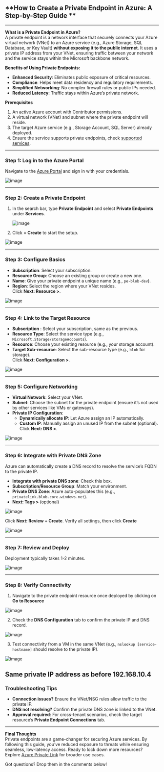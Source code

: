 ## **How to Create a Private Endpoint in Azure: A Step-by-Step Guide  **

---

**What is a Private Endpoint in Azure?**  
A private endpoint is a network interface that securely connects your Azure virtual network (VNet) to an Azure service (e.g., Azure Storage, SQL Database, or Key Vault) **without exposing it to the public internet**. It uses a private IP address from your VNet, ensuring traffic between your network and the service stays within the Microsoft backbone network.  

**Benefits of Using Private Endpoints:**  
- **Enhanced Security**: Eliminates public exposure of critical resources.  
- **Compliance**: Helps meet data residency and regulatory requirements.  
- **Simplified Networking**: No complex firewall rules or public IPs needed.  
- **Reduced Latency**: Traffic stays within Azure’s private network.  

**Prerequisites**  
1. An active Azure account with Contributor permissions.  
2. A virtual network (VNet) and subnet where the private endpoint will reside.  
3. The target Azure service (e.g., Storage Account, SQL Server) already deployed.  
4. Ensure the service supports private endpoints, check [supported services](https://learn.microsoft.com/en-us/azure/private-link/private-endpoint-overview).  

---

### **Step 1: Log in to the Azure Portal**  
Navigate to the [Azure Portal](https://portal.azure.com/) and sign in with your credentials.  

![image](https://github.com/user-attachments/assets/3f626cd7-0b87-4c34-9a42-bc433234fabe)

---

### **Step 2: Create a Private Endpoint**  
1. In the search bar, type **Private Endpoint** and select **Private Endpoints** under **Services**.

   ![image](https://github.com/user-attachments/assets/120b6cff-a524-4014-b3e0-a8e4304b8a95)

2. Click **+ Create** to start the setup.  

![image](https://github.com/user-attachments/assets/74c02a04-08ba-4016-97f8-43b9957aaf11)


---

### **Step 3: Configure Basics**  
- **Subscription**: Select your subscription.  
- **Resource Group**: Choose an existing group or create a new one.  
- **Name**: Give your private endpoint a unique name (e.g., `pe-blob-dev`).  
- **Region**: Select the region where your VNet resides.  
Click **Next: Resource >**.  

![image](https://github.com/user-attachments/assets/353c3ac0-cce0-4d45-8009-fcbcd2c9e6b7)


---

### **Step 4: Link to the Target Resource**  
- **Subscription** : Select your subscription, same as the previous.
- **Resource Type**: Select the service type (e.g., `Microsoft.Storage/storageAccounts`).
- **Resource**: Choose your existing resource (e.g., your storage account).  
- **Target Sub-resource**: Select the sub-resource type (e.g., `blob` for storage).  
Click **Next: Configuration >**.  

![image](https://github.com/user-attachments/assets/e7c19075-4425-4173-ae36-100c6c8d8b12)


---

### **Step 5: Configure Networking**  
- **Virtual Network**: Select your VNet.  
- **Subnet**: Choose the subnet for the private endpoint (ensure it’s not used by other services like VMs or gateways).  
- **Private IP Configuration**:  
  - **Dynamically allocate IP**: Let Azure assign an IP automatically.  
  - **Custom IP**: Manually assign an unused IP from the subnet (optional).  
Click **Next: DNS >**.

![image](https://github.com/user-attachments/assets/e85de637-1beb-46c8-ab86-27552023870d)


---

### **Step 6: Integrate with Private DNS Zone**  
Azure can automatically create a DNS record to resolve the service’s FQDN to the private IP.  
- **Integrate with private DNS zone**: Check this box.  
- **Subscription/Resource Group**: Match your environment.  
- **Private DNS Zone**: Azure auto-populates this (e.g., `privatelink.blob.core.windows.net`).  
- **Next: Tags >** (optional)

![image](https://github.com/user-attachments/assets/47f43ff3-b841-4496-ac26-600507d3fa0d)

Click  **Next: Review + Create**. Verify all settings, then click **Create**

![image](https://github.com/user-attachments/assets/48bc641f-4834-4b31-8bae-64a297da7c02)


---

### **Step 7: Review and Deploy**  
Deployment typically takes 1-2 minutes.  

![image](https://github.com/user-attachments/assets/a03f0bef-0c1f-4a0d-be2f-83360201c81d)

---

### **Step 8: Verify Connectivity**  
1. Navigate to the private endpoint resource once deployed by clicking on **Go to Resource**

![image](https://github.com/user-attachments/assets/13a4d8f7-a823-471a-8225-34a5f4996b5c)

   
2. Check the **DNS Configuration** tab to confirm the private IP and DNS record.

![image](https://github.com/user-attachments/assets/6627b87b-501b-422b-97fa-d821ae7af312)

3.  Test connectivity from a VM in the same VNet (e.g., `nslookup [service-hostname]` should resolve to the private IP).  

![image](https://github.com/user-attachments/assets/9682183e-22eb-4d56-b63a-42e09d97c0a1)

Same private IP address as before **192.168.10.4**
---

### **Troubleshooting Tips**  
- **Connection issues?** Ensure the VNet/NSG rules allow traffic to the private IP.  
- **DNS not resolving?** Confirm the private DNS zone is linked to the VNet.  
- **Approval required**: For cross-tenant scenarios, check the target resource’s **Private Endpoint Connections** tab.  

---

**Final Thoughts**  
Private endpoints are a game-changer for securing Azure services. By following this guide, you’ve reduced exposure to threats while ensuring seamless, low-latency access. Ready to lock down more resources? Explore [Azure Private Link](https://learn.microsoft.com/en-us/azure/private-link/) for broader use cases.  

Got questions? Drop them in the comments below!  
